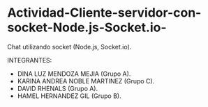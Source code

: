 # Actividad-Cliente-servidor-con-socket-Node.js-Socket.io-
Chat utilizando socket (Node.js, Socket.io).

INTEGRANTES:

- DINA LUZ MENDOZA MEJIA (Grupo A).
- KARINA ANDREA NOBLE MARTINEZ (Grupo C).
- DAVID RHENALS (Grupo A).
- HAMEL HERNANDEZ GIL (Grupo B).
